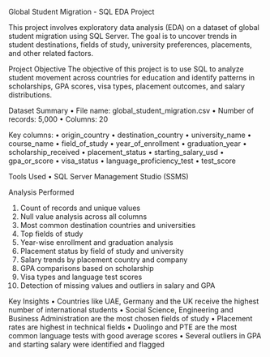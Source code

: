Global Student Migration - SQL EDA Project

This project involves exploratory data analysis (EDA) on a dataset of global student migration using SQL Server. The goal is to uncover trends in student destinations, fields of study, university preferences, placements, and other related factors.


Project Objective
The objective of this project is to use SQL to analyze student movement across countries for education and identify patterns in scholarships, GPA scores, visa types, placement outcomes, and salary distributions.


Dataset Summary
•	File name: global_student_migration.csv
•	Number of records: 5,000
•	Columns: 20


Key columns:
•	origin_country
•	destination_country
•	university_name
•	course_name
•	field_of_study
•	year_of_enrollment
•	graduation_year
•	scholarship_received
•	placement_status
•	starting_salary_usd
•	gpa_or_score
•	visa_status
•	language_proficiency_test
•	test_score


Tools Used
•	SQL Server Management Studio (SSMS)


Analysis Performed
1.	Count of records and unique values
2.	Null value analysis across all columns
3.	Most common destination countries and universities
4.	Top fields of study
5.	Year-wise enrollment and graduation analysis
6.	Placement status by field of study and university
7.	Salary trends by placement country and company
8.	GPA comparisons based on scholarship
9.	Visa types and language test scores
10.	Detection of missing values and outliers in salary and GPA

Key Insights
•	Countries like UAE, Germany and the UK receive the highest number of international students
•	Social Science, Engineering and Business Administration are the most chosen fields of study
•	Placement rates are highest in technical fields
•	Duolingo and PTE are the most common language tests with good average scores
•	Several outliers in GPA and starting salary were identified and flagged
